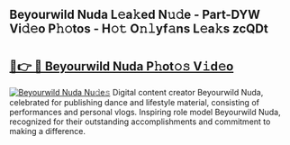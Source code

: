 ## Beyourwild Nuda L𝚎a𝚔ed N𝚞𝚍e - Part-DYW Vi𝚍𝚎o P𝚑𝚘tos - H𝚘𝚝 O𝚗𝚕yf𝚊ns L𝚎a𝚔s zcQDt

# <h2><a href="http://kfbk0ag.oniu.top/?m=Beyourwild+Nuda">🔗👉 🔴 Beyourwild Nuda P𝚑ot𝚘𝚜 V𝚒d𝚎o</a></h2>

[![Beyourwild Nuda Nu𝚍e𝚜](https://i.imgur.com/0qMVB7G.gif)](http://kfbk0ag.oniu.top/?m=Beyourwild+Nuda)
Digital content creator Beyourwild Nuda, celebrated for publishing dance and lifestyle material, consisting of performances and personal vlogs. Inspiring role model Beyourwild Nuda, recognized for their outstanding accomplishments and commitment to making a difference.  
